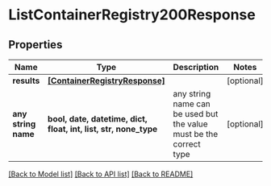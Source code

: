 # ListContainerRegistry200Response


## Properties
Name | Type | Description | Notes
------------ | ------------- | ------------- | -------------
**results** | [**[ContainerRegistryResponse]**](ContainerRegistryResponse.md) |  | [optional] 
**any string name** | **bool, date, datetime, dict, float, int, list, str, none_type** | any string name can be used but the value must be the correct type | [optional]

[[Back to Model list]](../README.md#documentation-for-models) [[Back to API list]](../README.md#documentation-for-api-endpoints) [[Back to README]](../README.md)


